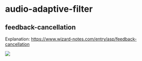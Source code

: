 # audio-adaptive-filter
## feedback-cancellation
Explanation: https://www.wizard-notes.com/entry/asp/feedback-cancellation

[![](https://img.youtube.com/vi/gIDd3HL3C70/0.jpg)](https://www.youtube.com/watch?v=gIDd3HL3C70)
